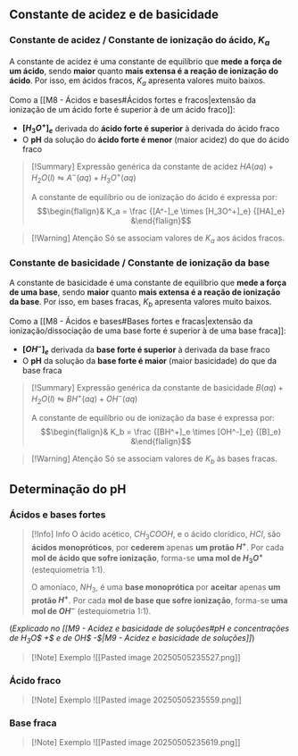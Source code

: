 ## Constante de acidez e de basicidade
### Constante de acidez / Constante de ionização do ácido, $K_a$
A constante de acidez é uma constante de equilíbrio que **mede a força de um ácido**, sendo **maior** quanto **mais extensa é a reação de ionização do ácido**. Por isso, em ácidos fracos, $K_a$ apresenta valores muito baixos.

Como a [[M8 - Ácidos e bases#Ácidos fortes e fracos|extensão da ionização de um ácido forte é superior à de um ácido fraco]]:
- **$[H_3O^+]_e$** derivada do **ácido forte é superior** à derivada do ácido fraco
- O **pH** da solução do **ácido forte é menor** (maior acidez) do que do ácido fraco

> [!Summary] Expressão genérica da constante de acidez
>$HA (aq) + H_2O (l) \leftrightharpoons A^- (aq) + H_3O^+ (aq)$
>
>A constante de equilíbrio ou de ionização do ácido é expressa por:
>$$\begin{flalign}& K_a = \frac {[A^-]_e \times [H_3O^+]_e} {[HA]_e} &\end{flalign}$$

>[!Warning] Atenção
>Só se associam valores de $K_a$ aos ácidos fracos.

### Constante de basicidade / Constante de ionização da base
A constante de basicidade é uma constante de equilíbrio que **mede a força de uma base**, sendo **maior** quanto **mais extensa é a reação de ionização da base**. Por isso, em bases fracas, $K_b$ apresenta valores muito baixos.

Como a [[M8 - Ácidos e bases#Bases fortes e fracas|extensão da ionização/dissociação de uma base forte é superior à de uma base fraca]]:
- **$[OH^-]_e$** derivada da **base forte é superior** à derivada da base fraco
- O **pH** da solução da **base forte é maior** (maior basicidade) do que da base fraca

> [!Summary] Expressão genérica da constante de basicidade
>$B (aq) + H_2O (l) \leftrightharpoons BH^+ (aq) + OH^- (aq)$
>
>A constante de equilíbrio ou de ionização da base é expressa por:
>$$\begin{flalign}& K_b = \frac {[BH^+]_e \times [OH^-]_e} {[B]_e} &\end{flalign}$$

>[!Warning] Atenção
>Só se associam valores de $K_b$ às bases fracas.

## Determinação do pH
### Ácidos e bases fortes
>[!Info] Info
>O ácido acético, $CH_3COOH$, e o ácido clorídico, $HCl$, são **ácidos monopróticos**, por **cederem** apenas **um protão $H^+$**.
>Por cada **mol de ácido que sofre ionização**, forma-se **uma mol de $H_3O^+$** (estequiometria 1:1).
>
>O amoníaco, $NH_3$, é uma **base monoprótica** por **aceitar** apenas **um protão $H^+$**.
>Por cada **mol de base que sofre ionização**, forma-se **uma mol de $OH^-$** (estequiometria 1:1).

(*Explicado no [[M9 - Acidez e basicidade de soluções#pH e concentrações de H$_3$O$ +$ e de OH$ -$|M9 - Acidez e basicidade de soluções]]*)

>[!Note] Exemplo
>![[Pasted image 20250505235527.png]]
### Ácido fraco

>[!Note] Exemplo
>![[Pasted image 20250505235559.png]]

### Base fraca

>[!Note] Exemplo
>![[Pasted image 20250505235619.png]]
